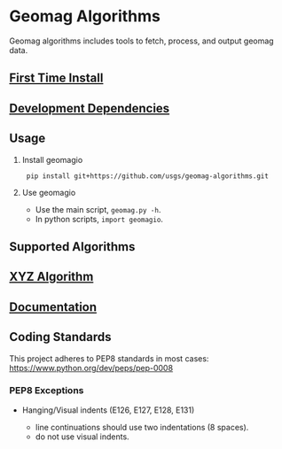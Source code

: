 Geomag Algorithms
=================

Geomag algorithms includes tools to fetch, process, and output geomag data.

[First Time Install](readme_dependency_install.md)
-------

[Development Dependencies](readme_develop_install.md)
-------

Usage
-------

1. Install geomagio

        pip install git+https://github.com/usgs/geomag-algorithms.git

1. Use geomagio

    - Use the main script, `geomag.py -h`.
    - In python scripts, `import geomagio`.

Supported Algorithms
-------
[XYZ Algorithm](./XYZ.md)
------

[Documentation](./docs/README.md)
-------


Coding Standards
----------------

This project adheres to PEP8 standards in most cases:
    https://www.python.org/dev/peps/pep-0008

### PEP8 Exceptions

- Hanging/Visual indents (E126, E127, E128, E131)

    - line continuations should use two indentations (8 spaces).
    - do not use visual indents.

